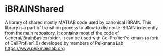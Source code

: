 iBRAINShared
============

A library of shared mostly MATLAB code used by canonical iBRAIN.
This library is a part of transition process to allow to distribute iBRAIN
indecently from the main repository. It contains most of the code of 
General/iBrainBasics folder. It can be used with CellProfilerPelkmans (a fork
of CellProfiler1.0) developed by members of Pelkmans Lab 
https://www.pelkmanslab.org
